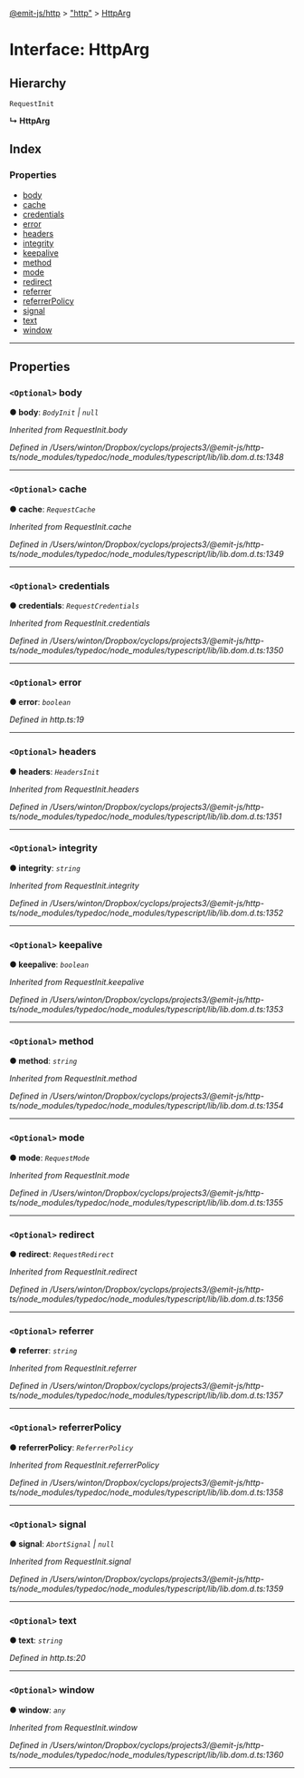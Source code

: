 [@emit-js/http](../README.md) > ["http"](../modules/_http_.md) > [HttpArg](../interfaces/_http_.httparg.md)

# Interface: HttpArg

## Hierarchy

 `RequestInit`

**↳ HttpArg**

## Index

### Properties

* [body](_http_.httparg.md#body)
* [cache](_http_.httparg.md#cache)
* [credentials](_http_.httparg.md#credentials)
* [error](_http_.httparg.md#error)
* [headers](_http_.httparg.md#headers)
* [integrity](_http_.httparg.md#integrity)
* [keepalive](_http_.httparg.md#keepalive)
* [method](_http_.httparg.md#method)
* [mode](_http_.httparg.md#mode)
* [redirect](_http_.httparg.md#redirect)
* [referrer](_http_.httparg.md#referrer)
* [referrerPolicy](_http_.httparg.md#referrerpolicy)
* [signal](_http_.httparg.md#signal)
* [text](_http_.httparg.md#text)
* [window](_http_.httparg.md#window)

---

## Properties

<a id="body"></a>

### `<Optional>` body

**● body**: *`BodyInit` \| `null`*

*Inherited from RequestInit.body*

*Defined in /Users/winton/Dropbox/cyclops/projects3/@emit-js/http-ts/node_modules/typedoc/node_modules/typescript/lib/lib.dom.d.ts:1348*

___
<a id="cache"></a>

### `<Optional>` cache

**● cache**: *`RequestCache`*

*Inherited from RequestInit.cache*

*Defined in /Users/winton/Dropbox/cyclops/projects3/@emit-js/http-ts/node_modules/typedoc/node_modules/typescript/lib/lib.dom.d.ts:1349*

___
<a id="credentials"></a>

### `<Optional>` credentials

**● credentials**: *`RequestCredentials`*

*Inherited from RequestInit.credentials*

*Defined in /Users/winton/Dropbox/cyclops/projects3/@emit-js/http-ts/node_modules/typedoc/node_modules/typescript/lib/lib.dom.d.ts:1350*

___
<a id="error"></a>

### `<Optional>` error

**● error**: *`boolean`*

*Defined in http.ts:19*

___
<a id="headers"></a>

### `<Optional>` headers

**● headers**: *`HeadersInit`*

*Inherited from RequestInit.headers*

*Defined in /Users/winton/Dropbox/cyclops/projects3/@emit-js/http-ts/node_modules/typedoc/node_modules/typescript/lib/lib.dom.d.ts:1351*

___
<a id="integrity"></a>

### `<Optional>` integrity

**● integrity**: *`string`*

*Inherited from RequestInit.integrity*

*Defined in /Users/winton/Dropbox/cyclops/projects3/@emit-js/http-ts/node_modules/typedoc/node_modules/typescript/lib/lib.dom.d.ts:1352*

___
<a id="keepalive"></a>

### `<Optional>` keepalive

**● keepalive**: *`boolean`*

*Inherited from RequestInit.keepalive*

*Defined in /Users/winton/Dropbox/cyclops/projects3/@emit-js/http-ts/node_modules/typedoc/node_modules/typescript/lib/lib.dom.d.ts:1353*

___
<a id="method"></a>

### `<Optional>` method

**● method**: *`string`*

*Inherited from RequestInit.method*

*Defined in /Users/winton/Dropbox/cyclops/projects3/@emit-js/http-ts/node_modules/typedoc/node_modules/typescript/lib/lib.dom.d.ts:1354*

___
<a id="mode"></a>

### `<Optional>` mode

**● mode**: *`RequestMode`*

*Inherited from RequestInit.mode*

*Defined in /Users/winton/Dropbox/cyclops/projects3/@emit-js/http-ts/node_modules/typedoc/node_modules/typescript/lib/lib.dom.d.ts:1355*

___
<a id="redirect"></a>

### `<Optional>` redirect

**● redirect**: *`RequestRedirect`*

*Inherited from RequestInit.redirect*

*Defined in /Users/winton/Dropbox/cyclops/projects3/@emit-js/http-ts/node_modules/typedoc/node_modules/typescript/lib/lib.dom.d.ts:1356*

___
<a id="referrer"></a>

### `<Optional>` referrer

**● referrer**: *`string`*

*Inherited from RequestInit.referrer*

*Defined in /Users/winton/Dropbox/cyclops/projects3/@emit-js/http-ts/node_modules/typedoc/node_modules/typescript/lib/lib.dom.d.ts:1357*

___
<a id="referrerpolicy"></a>

### `<Optional>` referrerPolicy

**● referrerPolicy**: *`ReferrerPolicy`*

*Inherited from RequestInit.referrerPolicy*

*Defined in /Users/winton/Dropbox/cyclops/projects3/@emit-js/http-ts/node_modules/typedoc/node_modules/typescript/lib/lib.dom.d.ts:1358*

___
<a id="signal"></a>

### `<Optional>` signal

**● signal**: *`AbortSignal` \| `null`*

*Inherited from RequestInit.signal*

*Defined in /Users/winton/Dropbox/cyclops/projects3/@emit-js/http-ts/node_modules/typedoc/node_modules/typescript/lib/lib.dom.d.ts:1359*

___
<a id="text"></a>

### `<Optional>` text

**● text**: *`string`*

*Defined in http.ts:20*

___
<a id="window"></a>

### `<Optional>` window

**● window**: *`any`*

*Inherited from RequestInit.window*

*Defined in /Users/winton/Dropbox/cyclops/projects3/@emit-js/http-ts/node_modules/typedoc/node_modules/typescript/lib/lib.dom.d.ts:1360*

___

